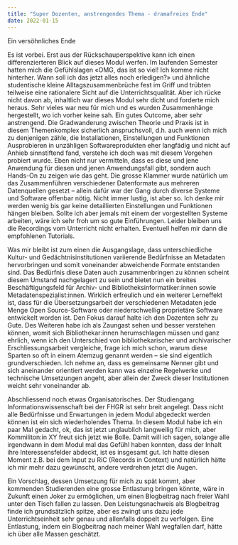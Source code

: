 ```yaml
---
title: "Super Dozenten, anstrengendes Thema - dramafreies Ende"
date: 2022-01-15
---
```



Ein versöhnliches Ende

Es ist vorbei. Erst aus der Rückschauperspektive kann ich einen differenzierteren Blick auf dieses Modul werfen. Im laufenden Semester hatten 
mich die Gefühlslagen «OMG, das ist so viel! Ich komme nicht hinterher. Wann soll ich das jetzt alles noch erledigen?» und ähnliche studentische 
kleine Alltagszusammenbrüche fest im Griff und trübten teilweise eine rationalere Sicht auf die Unterrichtsqualität. Aber ich rücke nicht davon 
ab, inhaltlich war dieses Modul sehr dicht und forderte mich heraus. Sehr vieles war neu für mich und es wurden Zusammenhänge hergestellt, wo 
ich vorher keine sah. Ein gutes Outcome, aber sehr anstrengend.
Die Gradwanderung zwischen Theorie und Praxis ist in diesem Themenkomplex sicherlich anspruchsvoll, d.h. auch wenn ich mich zu denjenigen zähle, 
die Installationen, Einstellungen und Funktionen Ausprobieren in unzähligen Softwareprodukten eher langfädig und nicht auf Anhieb sinnstiftend fand, 
verstehe ich doch was mit diesem Vorgehen probiert wurde. Eben nicht nur vermitteln, dass es diese und jene Anwendung für diesen und jenen Anwendungsfall 
gibt, sondern auch Hands-On zu zeigen wie das geht. Die grosse Klammer wurde natürlich um das Zusammenführen verschiedener Datenformate aus mehreren 
Datenquellen gesetzt – allein dafür war der Gang durch diverse Systeme und Software offenbar nötig. Nicht immer lustig, ist aber so.
Ich denke mir werden wenig bis gar keine detaillierten Einstellungen und Funktionen hängen bleiben. Sollte ich aber jemals mit einem der vorgestellten 
Systeme arbeiten, wäre ich sehr froh um so gute Einführungen. Leider bleiben uns die Recordings vom Unterricht nicht erhalten. Eventuell helfen mir dann 
die empfohlenen Tutorials. 

Was mir bleibt ist zum einen die Ausgangslage, dass unterschiedliche Kultur- und Gedächtnisinstitutionen variierende Bedürfnisse an Metadaten hervorbringen 
und somit voneinander abweichende Formate entstanden sind. Das Bedürfnis diese Daten auch zusammenbringen zu können scheint diesem Umstand nachgelagert zu 
sein und bietet nun ein breites Beschäftigungsfeld für Archiv- und Bibliotheksinformatiker:innen sowie Metadatenspezialist:innen. Wirklich erfreulich und 
ein weiterer Lerneffekt ist, dass für die Übersetzungsarbeit der verschiedenen Metadaten jede Menge Open Source-Software oder niederschwellig proprietäre 
Software entwickelt worden ist. Den Fokus darauf halte ich den Dozenten sehr zu Gute. Des Weiteren habe ich als Zaungast sehen und besser verstehen können, 
womit sich Bibliothekar:innen herumschlagen müssen und ganz ehrlich, wenn ich den Unterschied von bibliothekarischer und archivarischer Erschliessungsarbeit 
vergleiche, frage ich mich schon, warum diese Sparten so oft in einem Atemzug genannt werden – sie sind eigentlich grundverschieden. Ich nehme an, dass es 
gemeinsame Nenner gibt und sich aneinander orientiert werden kann was einzelne Regelwerke und technische Umsetzungen angeht, aber allein der Zweck dieser 
Institutionen weicht sehr voneinander ab.

Abschliessend noch etwas Organisatorisches. Der Studiengang Informationswissenschaft bei der FHGR ist sehr breit angelegt. Dass nicht alle Bedürfnisse und 
Erwartungen in jedem Modul abgedeckt werden können ist ein sich wiederholendes Thema. In diesem Modul habe ich ein paar Mal gedacht, ok, das ist jetzt 
unglaublich langweilig für mich, aber Kommiliton:in XY freut sich jetzt wie Bolle. Damit will ich sagen, solange alle irgendwann in dem Modul mal das Gefühl 
haben konnten, dass der Inhalt ihre Interessensfelder abdeckt, ist es insgesamt gut. Ich hatte diesen Moment z.B. bei dem Input zu RiC (Records in Context) und 
natürlich hätte ich mir mehr dazu gewünscht, andere verdrehen jetzt die Augen.

Ein Vorschlag, dessen Umsetzung für mich zu spät kommt, aber kommenden Studierenden eine grosse Entlastung bringen könnte, wäre in Zukunft einen Joker zu 
ermöglichen, um einen Blogbeitrag nach freier Wahl unter den Tisch fallen zu lassen. Den Leistungsnachweis als Blogbeitrag finde ich grundsätzlich spitze, aber 
es zwingt uns dazu jede Unterrichtseinheit sehr genau und allenfalls doppelt zu verfolgen. Eine Entlastung, indem ein Blogbeitrag nach meiner Wahl wegfallen 
darf, hätte ich über alle Massen geschätzt.

